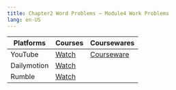 ```yaml
---
title: Chapter2 Word Problems – Module4 Work Problems
lang: en-US
---
```


| Platforms   | Courses                                                                                      | Coursewares                                                       |
|-------------|----------------------------------------------------------------------------------------------|-------------------------------------------------------------------|
| YouTube     | [Watch](https://www.youtube.com/watch?v=gJwDk4zZ004&list=PLm0MFkgiW1JgKq1kku2WxmrElFbDl7p_s) | [Courseware](../../public/math/Core%20Courses/pdf/Courseware.pdf) |
| Dailymotion | [Watch](https://www.dailymotion.com/video/x9gfpza?playlist=x9h6d2)                           |                                                                   |
| Rumble      | [Watch](https://rumble.com/v6s9581-11-chapter2-word-problems-module4-engineering-problems.html)                                    |                                                                   |



